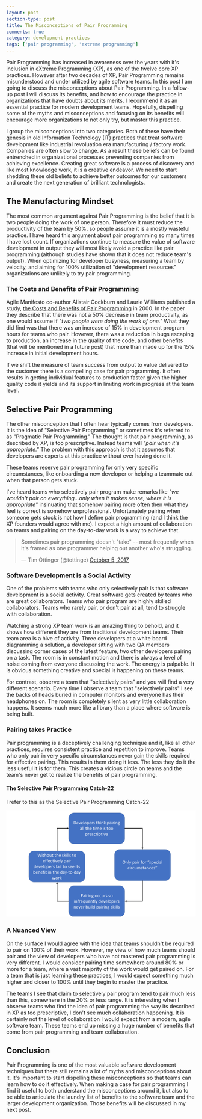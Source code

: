 ```yaml
---
layout: post
section-type: post
title: The Misconceptions of Pair Programming
comments: true
category: development practices
tags: ['pair programming', 'extreme programming']
---
```


Pair Programming has increased in awareness over the years with it's inclusion in eXtreme Programming (XP), as one of the twelve core XP practices. However after two decades of XP, Pair Programming remains misunderstood and under utilized by agile software teams. In this post I am going to discuss the misconceptions about Pair Programming. In a follow-up post I will discuss its benefits, and how to encourage the practice in organizations that have doubts about its merits. I recommend it as an essential practice for modern development teams. Hopefully, dispelling some of the myths and misconceptions and focusing on its benefits will encourage more organizations to not only try, but master this practice. 

I group the misconceptions into two categories. Both of these have their genesis in old Information Technology (IT) practices that treat software development like industrial revoluation era manufacturing / factory work. Companies are often slow to change. As a result these beliefs can be found entrenched in organizational processes preventing companies from achieving excellence. Creating great software is a process of discovery and like most knowledge work, it is a creative endeavor. We need to start shedding these old beliefs to achieve better outcomes for our customers and create the next generation of brilliant technologists.

## The Manufacturing Mindset

The most common argument against Pair Programming is the belief that it is two people doing the work of one person. Therefore it must reduce the productivity of the team by 50%, so people assume it is a mostly wasteful practice. I have heard this argument about pair programming so many times I have lost count. If organizations continue to measure the value of software development in output they will most likely avoid a practice like pair programming (although studies have shown that it does not reduce team's output). When optimizing for developer busyness, measuring a team by velocity, and aiming for 100% utilization of "development resources" organizations are unlikely to try pair programming. 


### The Costs and Benefits of Pair Programming

Agile Manifesto co-author Alistair Cockburn and Laurie Williams published a study, [the Costs and Benefits of Pair Programming](https://collaboration.csc.ncsu.edu/laurie/Papers/XPSardinia.PDF) in 2000. In the paper they describe that there was not a 50% decrease in team productivity, as one would assume if *"two people were doing the work of one."* What they did find was that there was an increase of 15% in development program hours for teams who pair. However, there was a reduction in bugs escaping to production, an increase in the quality of the code, and other benefits (that will be mentioned in a future post) that more than made up for the 15% increase in initial development hours. 

If we shift the measure of team success from output to value delivered to the customer there is a compelling case for pair programming. It often results in getting individual features to production faster given the higher quality code it yields and its support in limiting work in progress at the team level. 


## Selective Pair Programming

The other misconception that I often hear typically comes from developers. It is the idea of "Selective Pair Programming" or sometimes it's referred to as "Pragmatic Pair Programming." The thought is that pair programming, as described by XP, is too prescriptive.  Instead teams will *"pair when it's appropriate."* The problem with this approach is that it assumes that developers are experts at this practice without ever having done it. 

These teams reserve pair programming for only very specific circumstances, like onboarding a new developer or helping a teammate out when that person gets stuck. 

I've heard teams who selectively pair program make remarks like *"we wouldn't pair on everything...only when it makes sense, where it is appropriate"* insinuating that somehow pairing more often then what they feel is correct is somehow unprofessional. Unfortunately pairing when someone gets stuck is not how I define pair programming (and I think the XP founders would agree with me). I expect a high amount of collaboration on teams and pairing on the day-to-day work is a way to achieve that. 

<blockquote class="twitter-tweet" data-lang="en"><p lang="en" dir="ltr">Sometimes pair programming doesn&#39;t &quot;take&quot; -- most frequently when it&#39;s framed as one programmer helping out another who&#39;s struggling.</p>&mdash; Tim Ottinger (@tottinge) <a href="https://twitter.com/tottinge/status/916016522388135936?ref_src=twsrc%5Etfw">October 5, 2017</a></blockquote>
<script async src="//platform.twitter.com/widgets.js" charset="utf-8"></script>

### Software Development is a Social Activity

One of the problems with teams who only selectively pair is that software development is a social activity. Great software gets created by teams who are great collaborators. Teams who pair program are highly skilled collaborators. Teams who rarely pair, or don't pair at all, tend to struggle with collaboration. 

Watching a strong XP team work is an amazing thing to behold, and it shows how different they are from traditional development teams. Their team area is a hive of activity. Three developers at a white board diagramming a solution, a developer sitting with two QA members discussing corner cases of the latest feature, two other developers pairing on a task. The room is in constant motion and there is always a level of noise coming from everyone discussing the work. The energy is palpable. It is obvious something creative and special is happening on these teams. 

For contrast, observe a team that "selectively pairs" and you will find a very different scenario. Every time I observe a team that "selectively pairs" I see the backs of heads buried in computer monitors and everyone has their headphones on. The room is completely silent as very little collaboration happens. It seems much more like a library than a place where software is being built. 

### Pairing takes Practice

Pair programming is a deceptively challenging technique and it, like all other practices, requires consistent practice and repetition to improve. Teams who only pair in very specific circumstances never gain the skills required for effective pairing. This results in them doing it less. The less they do it the less useful it is for them. This creates a vicious circle on teams and the team's never get to realize the benefits of pair programming. 

#### The Selective Pair Programming Catch-22

 I refer to this as the Selective Pair Programming Catch-22

 <img class="img-responsive" src="/img/selective-pair-programming-catch22.png" />

### A Nuanced View

On the surface I would agree with the idea that teams shouldn't be required to pair on 100% of their work. However, my view of how much teams should pair and the view of developers who have not mastered pair programming is very different. I would consider pairing time somewhere around 80% or more for a team, where a vast majority of the work would get paired on. For a team that is just learning these practices, I would expect something much higher and closer to 100% until they begin to master the practice.  

The teams I see that claim to selectively pair program tend to pair much less than this, somewhere in the 20% or less range. It is interesting when I observe teams who find the idea of pair programming the way its described in XP as too prescriptive, I don't see much collaboration happening. It is certainly not the level of collaboration I would expect from a modern, agile software team. These teams end up missing a huge number of benefits that come from pair programming and team collaboration. 

## Conclusion 

Pair Programming is one of the most valuable software development techniques but there still remains a lot of myths and misconceptions about it. It's important to start dispelling these misconceptions so that teams can learn how to do it effectively. When making a case for pair programming I find it useful to both understand the misconceptions around it, but also to be able to articulate the laundry list of benefits to the software team and the larger development organization. Those benefits will be discussed in my next post. 